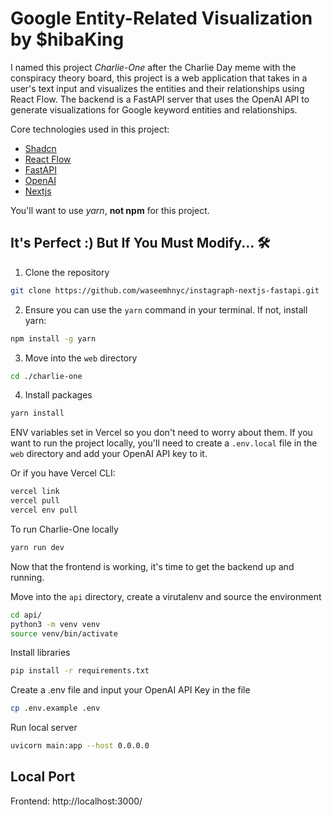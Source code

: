 # Google Entity-Related Visualization by $hibaKing

I named this project *Charlie-One* after the Charlie Day meme with the conspiracy theory board, this project is a web application that takes in a user's text input and visualizes the entities and their relationships using React Flow. The backend is a FastAPI server that uses the OpenAI API to generate visualizations for Google keyword entities and relationships.

Core technologies used in this project:
- [<a href="https://twitter.com/shadcn">Shadcn</a>](https://twitter.com/shadcn) 
- [<a href="https://reactflow.dev/">React Flow</a>](https://reactflow.dev/)
-  [<a href="https://fastapi.tiangolo.com/">FastAPI</a>](https://fastapi.tiangolo.com/)
-  [<a href="https://openai.com/">OpenAI</a>](https://openai.com/)
-  [<a href="https://nextjs.org/">Nextjs</a>](https://nextjs.org/)

You'll want to use *yarn*, **not npm** for this project.


## It's Perfect :) But If You Must Modify... 🛠️

1. Clone the repository
```bash
git clone https://github.com/waseemhnyc/instagraph-nextjs-fastapi.git
```
2. Ensure you can use the `yarn` command in your terminal. If not, install yarn:
```bash
npm install -g yarn
```
3. Move into the `web` directory
```bash
cd ./charlie-one
```
4. Install packages
```bash
yarn install
```
ENV variables set in Vercel so you don't need to worry about them. If you want to run the project locally, you'll need to create a `.env.local` file in the `web` directory and add your OpenAI API key to it. 

Or if you have Vercel CLI:
```bash
vercel link
vercel pull
vercel env pull
```
To run Charlie-One locally
```bash
yarn run dev
```

Now that the frontend is working, it's time to get the backend up and running.

Move into the `api` directory, create a virutalenv and source the environment

```bash
cd api/
python3 -m venv venv
source venv/bin/activate
```

Install libraries

```bash
pip install -r requirements.txt
```

Create a .env file and input your OpenAI API Key in the file

```bash
cp .env.example .env
```

Run local server
```bash
uvicorn main:app --host 0.0.0.0
```

## Local Port

Frontend: http://localhost:3000/




